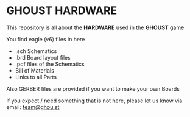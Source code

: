 # GHOUST HARDWARE

This repository is all about the **HARDWARE** used in the **GHOUST** game

You find eagle (v6) files in here
- .sch Schematics
- .brd Board layout files
- .pdf files of the Schematics 
- Bill of Materials
- Links to all Parts

Also GERBER files are provided if you want to make your own Boards

If you expect / need something that is not here, please let us know via email: team@ghou.st

